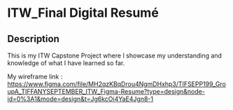 # ITW_Final Digital Resumé

## Description

This is my ITW Capstone Project where I showcase my understanding and knowledge of what I have learned so far.

My wireframe link : https://www.figma.com/file/MH2qzKBqDrou4NgmDHxhp3/TIFSEPP199_GroupA_TIFFANYSEPTEMBER_ITW_Figma-Resume?type=design&node-id=0%3A1&mode=design&t=Jg6kcOi4YaE4Jgn8-1

